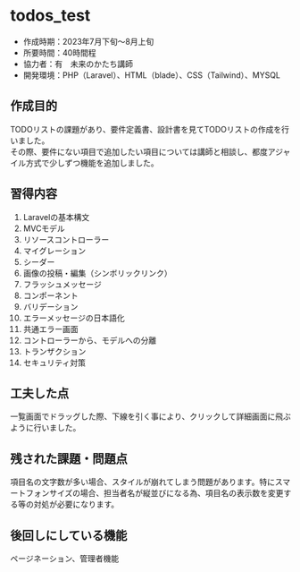 # todos_test
- 作成時期：2023年7月下旬～8月上旬
- 所要時間：40時間程
- 協力者：有　未来のかたち講師
- 開発環境：PHP（Laravel）、HTML（blade）、CSS（Tailwind）、MYSQL


## 作成目的
TODOリストの課題があり、要件定義書、設計書を見てTODOリストの作成を行いました。  
その際、要件にない項目で追加したい項目については講師と相談し、都度アジャイル方式で少しずつ機能を追加しました。


## 習得内容
1. Laravelの基本構文
1. MVCモデル
1. リソースコントローラー
1. マイグレーション
1. シーダー
1. 画像の投稿・編集（シンボリックリンク）
1. フラッシュメッセージ
1. コンポーネント
1. バリデーション
1. エラーメッセージの日本語化
1. 共通エラー画面
1. コントローラーから、モデルへの分離
1. トランザクション
1. セキュリティ対策


## 工夫した点
一覧画面でドラッグした際、下線を引く事により、クリックして詳細画面に飛ぶように行いました。


## 残された課題・問題点
項目名の文字数が多い場合、スタイルが崩れてしまう問題があります。特にスマートフォンサイズの場合、担当者名が縦並びになる為、項目名の表示数を変更する等の対処が必要になります。

## 後回しにしている機能
ページネーション、管理者機能
